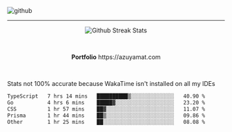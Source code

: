 ![github](https://media.discordapp.net/attachments/881363147364118528/1142610121697021952/background.png?width=1000&height=300)<br>
___
<p align="center">
  <img alt="Github Streak Stats" src="https://streak-stats.demolab.com?user=Azuyamat&theme=transparent&hide_border=true"/>
</p><br>
<p align="center">
      <strong>Portfolio</strong> https://azuyamat.com
</p><br>

Stats not 100% accurate because WakaTime isn't installed on all my IDEs
<!--START_SECTION:waka-->

```txt
TypeScript   7 hrs 14 mins   ██████████▒░░░░░░░░░░░░░░   40.90 %
Go           4 hrs 6 mins    █████▓░░░░░░░░░░░░░░░░░░░   23.20 %
CSS          1 hr 57 mins    ██▓░░░░░░░░░░░░░░░░░░░░░░   11.07 %
Prisma       1 hr 44 mins    ██▒░░░░░░░░░░░░░░░░░░░░░░   09.86 %
Other        1 hr 25 mins    ██░░░░░░░░░░░░░░░░░░░░░░░   08.08 %
```

<!--END_SECTION:waka-->
